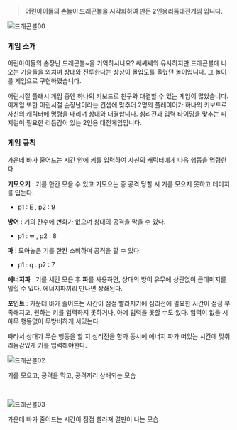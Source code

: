> **어린아이들의 손놀이 드래곤볼을 시각화하여 만든 2인용리듬대전게임 입니다.**

![드래곤볼00](https://github.com/user-attachments/assets/0a1d4b0e-7ecb-443f-b698-70446df1a7b0)


### 게임 소개
어린아이들의 손장난 드래곤볼~을 기억하시나요? 쎄쎄쎄와 유사하지만 드래곤볼에 나오는 기술들을 외치며 상대와 전투한다는 상상이 몰입도를 올렸던 놀이입니다. 그 놀이를 게임으로 구현하였습니다.

어린시절 플래시 게임 중엔 하나의 키보드로 친구와 대결할 수 있는 게임이 많았습니다. 이게임 또한 어린시절 손장난이라는 컨셉에 맞추어 2명의 플레이어가 하나의 키보드로 자신의 캐릭터에 명령을 내리며 상대와 대결합니다. 심리전과 입력 타이밍을 맞추는 피지컬이 필요한 리듬감이 있는 2인용 대전게임입니다.

### 게임 규칙

가운데 바가 줄어드는 시간 안에 키를 입력하여 자신의 캐릭터에게 다음 행동을 명령한다

**기모으기** : 기를 한칸 모을 수 있고 기모으는 중 공격 당할 시 기를 모으지 못하고 데미지를 입는다.
- p1 : E , p2 : 9

**방어** : 기의 칸수에 변화가 없으며 상대의 공격을 막을 수 있다.
- p1 : w , p2 : 8

**파** : 모아놓은 기를 한칸 소비하며 공격을 할 수 있다.
- p1 : q . p2 : 7

**에너지파** : 기를 세칸 모은 후 **파**를 사용하면, 상대의 방어 유무에 상관없이 큰데미지를 입힐 수 있다. 에너지파끼리 만나면 상쇄된다.

**포인트** : 가운데 바가 줄어드는 시간이 점점 빨라지기에 심리전에 필요한 시간이 점점 부족해지고, 원하는 키를 입력하지 못하거나, 아예 입력을 못할 수도 있다. 입력이 없을 시 아무 행동없이 무방비하게 서있는다. 

따라서 상대가 무슨 행동을 할 지 심리전을 함과 동시에 에너지 파가 떠있는 시간에 맞춰 리듬감있게 키를 입력해야한다.


![드래곤볼02](https://github.com/user-attachments/assets/e6ec09aa-f6b5-4f08-9093-22677e9ecbc3)

기를 모으고, 공격을 막고, 공격끼리 상쇄되는 모습

<br/>

![드래곤볼03](https://github.com/user-attachments/assets/d53e30b4-491f-49b2-94d1-2df371d6a886)

가운데 바가 줄어드는 시간이 점점 빨라져 결판이 나는 모습 

